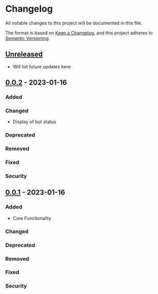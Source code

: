 # Changelog

All notable changes to this project will be documented in this file.

The format is based on [Keep a Changelog],
and this project adheres to [Semantic Versioning].

## [Unreleased]

- Will list future updates here

## [0.0.2] - 2023-01-16

### Added

### Changed

- Display of bot status

### Deprecated

### Removed

### Fixed

### Security

## [0.0.1] - 2023-01-16

### Added

- Core Functionality

### Changed

### Deprecated

### Removed

### Fixed

### Security

<!-- Links -->
[keep a changelog]: https://keepachangelog.com/en/1.0.0/
[semantic versioning]: https://semver.org/spec/v2.0.0.html

<!-- Versions -->
[unreleased]: https://github.com/octodiscord/crypto-bot/compare/v0.0.1...MAIN
[0.0.2]: https://github.com/octodiscord/crypto-bot/compare/v0.0.1...v0.0.2
[0.0.1]: https://github.com/octodiscord/crypto-bot/releases/tag/v0.0.1
